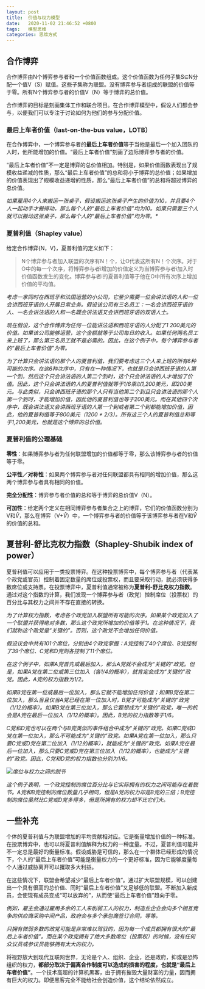 ```yaml
---
layout: post
title:  价值与权力模型
date:   2020-11-02 21:46:52 +0800
tags:   模型思维
categories: 思维方式
---
```


## 合作博弈

合作博弈由N个博弈参与者和一个价值函数组成。这个价值函数为任何子集S⊆N分配一个值V（S）赋值。这些子集称为联盟。没有博弈参与者组成的联盟的价值等于零。所有N个博弈参与者的价值V（N）等于博弈的总价值。

合作博弈的目标是刻画集体工作和联合项目。在合作博弈模型中，假设人们都会参与，以便我们可以专注于讨论如何为他们的参与分配价值。

### 最后上车者价值（last-on-the-bus value，LOTB）

在合作博弈中，一个博弈参与者的**最后上车者价值**等于当他是最后一个加入团队的人时，他所能增加的价值。“最后上车者价值”刻画了边际博弈参与者的价值。

“最后上车者价值”不一定是博弈的总价值相加。特别是，如果价值函数表现出了规模收益递减的性质，那么“最后上车者价值”的总和将小于博弈的总价值；如果增加的价值表现出了规模收益递增的性质，那么“最后上车者价值”的总和将超过博弈的总价值。

<i>
如果雇用4个人来搬运一张桌子，假设搬运这张桌子产生的价值为10，并且要4个人一起动手才搬得动，那么每个人的“最后上车者价值”均为10。如果只需要三个人就可以搬动这张桌子，那么每个人的“最后上车者价值”均为零。*
</i>

### 夏普利值（Shapley value）

给定合作博弈{N，V}，夏普利值的定义如下：

>N个博弈参与者加入联盟的次序有N！个，让O代表这所有N！个次序。对于O中的每一个次序，将博弈参与者i增加的价值定义为当博弈参与者i加入时价值函数发生的变化。博弈参与者i的夏普利值等于他在O中所有次序上增加价值的平均值。

<i>

考虑一家同时在西班牙和法国运营的小公司，它至少需要一位会讲法语的人和一位会讲西班牙语的人开展日常业务。假设该公司有三名员工：一名会讲西班牙语的人、一名会讲法语的人和一名既会讲法语又会讲西班牙语的双语人士。

现在假设，这个合作博弈为任何一位能讲法语和西班牙语的人分配了1 200美元的价值。如果该公司能够运营，这个金额就等于公司每日的收入。如果任何两名员工来上班了，那么第三名员工就不是必需的。因此，在这个例子中，每个博弈参与者的“最后上车者价值”为零。

为了计算只会讲法语的那个人的夏普利值，我们要考虑这三个人来上班的所有6种可能的次序。在这6种次序中，只有在一种情况下，也就是只会讲西班牙语的人第一个到，然后这个只会讲法语的人第二个到时，这个只会讲法语的人才增加了价值。因此，这个只会讲法语的人的夏普利值就等于1/6乘以1,200美元，即200美元。与此类似，只会讲西班牙语的那个人只有当他第二个到且只会讲法语的那个人第一个到时，才能增加价值，因此他的夏普利值也等于200美元。而在其他四个次序中，既会讲法语又会讲西班牙语的人第一个到或者第二个到都能增加价值，因此，他的夏普利值等于800美元（1200 * 2/3）。所有这三个人的夏普利值总和等于1,200美元，也就是这个博弈的总价值。

</i>

### 夏普利值的公理基础

**零性**：如果博弈参与者为任何联盟增加的价值都等于零，那么该博弈参与者的价值等于零。

**公平性／对称性**：如果两个博弈参与者对任何联盟都具有相同的增加价值，那么这两个博弈参与者具有相同的价值。

**完全分配性**：博弈参与者价值的总和等于博弈的总价值V（N）。

**可加性**：给定两个定义在相同博弈参与者集合之上的博弈，它们的价值函数分别为V和$\widehat{V}$，那么在博弈（V+$\widehat{V}$）中，一个博弈参与者的价值等于该博弈参与者在V和$\widehat{V}$的价值的总和。

## 夏普利-舒比克权力指数（Shapley-Shubik index of power）

夏普利值可以应用于一类投票博弈。在这种投票博弈中，每个博弈参与者（代表某个政党或官员）控制着固定数量的席位或投票权，而且要采取行动，就必须获得多数席位或支持票。在投票博弈中，夏普利值通常被称为**夏普利-舒比克权力指数**。通过对这个指数的计算，我们发现一个博弈参与者（政党）控制席位（投票权）的百分比与其权力之间并不存在直接的转换。

<i>

为了计算权力指数，考虑各个政党加入联盟所有可能的次序。如果某个政党加入了一个联盟并获得绝对多数，那么这个政党所增加的价值等于1。在这种情况下，我们就称这个政党是“关键的”。否则，这个政党不会增加任何价值。

假设议会中共有101个席位，分别由4个政党掌握：A党控制了40个席位、B党控制了39个席位、C党和D党则各控制了11个席位。

在这个例子中，如果A党首先或最后加入，那么A党就不会成为“关键的”政党。但是，如果A党在第二位或第三位加入（各1/4的概率），就肯定会成为“关键的”政党。因此，A党的权力指数为1/2。

如果B党在第一位或最后一位加入，那么它就不能增加任何价值；如果B党在第二位加入，那么当且仅当A党已经在第一位加入时，B党才可能成为“关键的”政党（1/12的概率）。如果B党在第三位加入，那么它要想成为“关键的”政党，唯一的机会是A党在最后一位加入（1/12的概率）。因此，B党的权力指数等于1/6。

C党和D党也可以在两个与B党类似的事件组合中成为“关键的”政党。如果C党或D党在第一位加入，那么不可能成为“关键的”政党。如果A党在第一位加入，那么只要C党或D党在第二位加入（1/12的概率），就能成为“关键的”政党。如果A党在最后一位加入，那么只要C党或D党在第三位加入（1/12的概率），也能成为“关键的”政党。因此，C党和D党的权力指数也分别为1/6。

![席位与权力之间的脱节](https://github.com/zzyang/zzyang.github.io/blob/master/_posts/pic/00063.jpeg?raw=true)

这个例子表明，一个政党控制的席位百分比与它实际拥有的权力之间可能存在着脱节。A党和B党控制的席位数量几乎相同，但是A党的权力却是B党的三倍；B党控制的席位虽然比C党或D党多得多，但是所拥有的权力却不比它们大。

</i>

## 一些补充

个体的夏普利值与为联盟增加的平均贡献相对应。它是衡量增加价值的一种标准。在投票博弈中，也可以将夏普利值解释为权力的一种度量。不过，夏普利值可能并不一定总是最好的衡量标准。假设威胁是可信的，那么在一个群体已经形成的情况下，个人的“最后上车者价值”可能是衡量权力的一个更好标准，因为它能够度量每个人通过威胁离开可以攫取多大利益。

在这些情况下，联盟会希望减少“最后上车者价值”。通过扩大联盟规模，可以创建出一个具有很高的总价值、同时“最后上车者价值”又足够低的联盟。不断加入新成员，会使现有成员变成“可以放弃的”，从而使“最后上车者价值”趋向于零。

<i>

例如，雇主会通过雇用多余的工人来削弱工人的权力，制造业企业会向多个相互竞争的供应商采购中间产品，政府会与多个承包商签订合同，等等。

只拥有微弱多数的政党可能是非常难以驾驭的，因为每一个成员都拥有很大的“最后上车者价值”。而在某个政党拥有了绝大多数席位（投票权）的时候，没有任何众议员或参议员能够拥有太大的权力。

</i>

将视野放大到现代互联网世界，无论是个人、组织、企业，还是政府，抑或是恐怖组织的权力，**都部分取决于偏离合作制度可以造成的损害的程度，也就是“最后上车者价值”**。一个技术高超的计算机黑客，由于拥有摧毁大量财富的力量，因而拥有巨大的权力。即便黑客完全不能给社会创造价值，这个结论依然成立。
